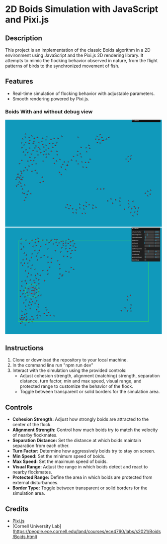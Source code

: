 # 2D Boids Simulation with JavaScript and Pixi.js

## Description
This project is an implementation of the classic Boids algorithm in a 2D environment using JavaScript and the Pixi.js 2D rendering library. It attempts to mimic the flocking behavior observed in nature, from the flight patterns of birds to the synchronized movement of fish.

## Features
- Real-time simulation of flocking behavior with adjustable parameters.
- Smooth rendering powered by Pixi.js.

### Boids With and without debug view
![alt text](./public/img/final_withNoDebug.PNG)
![alt text](./public/img/final_withDebug.PNG)


## Instructions
1. Clone or download the repository to your local machine.
2. In the command line run "npm run dev"
3. Interact with the simulation using the provided controls:
    - Adjust cohesion strength, alignment (matching) strength, separation distance, turn factor, min and max speed, visual range, and protected range to customize the behavior of the flock.
    - Toggle between transparent or solid borders for the simulation area.

## Controls
- **Cohesion Strength:** Adjust how strongly boids are attracted to the center of the flock.
- **Alignment Strength:** Control how much boids try to match the velocity of nearby flockmates.
- **Separation Distance:** Set the distance at which boids maintain separation from each other.
- **Turn Factor:** Determine how aggressively boids try to stay on screen.
- **Min Speed:** Set the minimum speed of boids.
- **Max Speed:** Set the maximum speed of boids.
- **Visual Range:** Adjust the range in which boids detect and react to nearby flockmates.
- **Protected Range:** Define the area in which boids are protected from external disturbances.
- **Border Type:** Toggle between transparent or solid borders for the simulation area.

## Credits
- [Pixi.js](https://www.pixijs.com/)
- [Cornell University Lab] (https://people.ece.cornell.edu/land/courses/ece4760/labs/s2021/Boids/Boids.html)